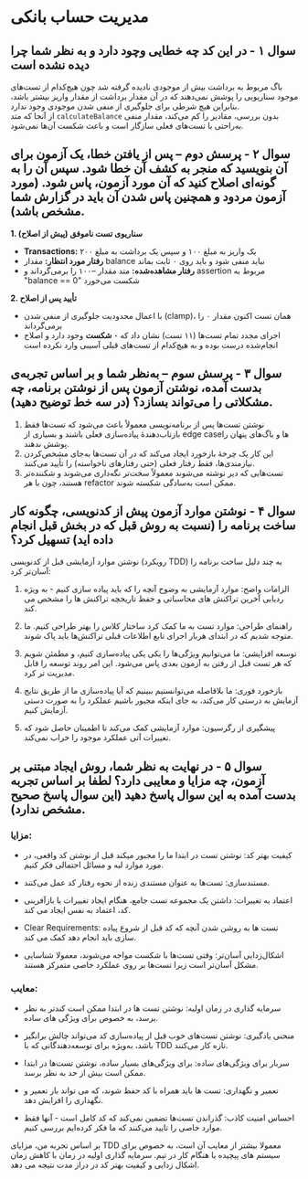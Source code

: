 # مدیریت حساب بانکی

## سوال ۱ - در این کد چه خطایی وچود دارد و به نظر شما چرا دیده نشده است
باگ مربوط به برداشت بیش از موجودی نادیده گرفته شد چون هیچ‌کدام از تست‌های موجود سناریویی را پوشش نمی‌دهند که در آن مقدار برداشت از مقدار واریز بیشتر باشد، بنابراین هیچ شرطی برای جلوگیری از منفی شدن موجودی وجود ندارد.  
از آنجا که متد `calculateBalance` بدون بررسی، مقادیر را کم می‌کند، مقدار منفی به‌راحتی با تست‌های فعلی سازگار است و باعث شکست آن‌ها نمی‌شود.


## سوال ۲ - پرسش دوم – پس از یافتن خطا، یک آزمون برای آن بنویسید که منجر به کشف آن خطا شود. سپس آن را به گونه‌ای اصلاح کنید که آن مورد آزمون، پاس شود. (مورد آزمون مردود و همچنین پاس شدن آن باید در گزارش شما مشخص باشد).
**1. سناریوی تست ناموفق (پیش از اصلاح)**
- **Transactions:** یک واریز به مبلغ ۱۰۰ و سپس یک برداشت به مبلغ ۲۰۰
- **رفتار مورد انتظار:** مقدار balance نباید منفی شود و باید روی ۰ ثابت بماند
- **رفتار مشاهده‌شده:** متد مقدار –۱۰۰ را برمی‌گرداند و assertion مربوط به "balance == 0" شکست می‌خورد

**2. تأیید پس از اصلاح**
- با اعمال محدودیت جلوگیری از منفی شدن (clamp)، همان تست اکنون مقدار ۰ را برمی‌گرداند
- اجرای مجدد تمام تست‌ها (۱۱ تست) نشان داد که **۰ شکست** وجود دارد و اصلاح انجام‌شده درست بوده و به هیچ‌کدام از تست‌های قبلی آسیبی وارد نکرده است


## سوال ۳ - پرسش سوم – به‌نظر شما و بر اساس تجربه‌ی بدست آمده، نوشتن آزمون پس از نوشتن برنامه، چه مشکلاتی را می‌تواند بسازد؟ (در سه خط توضیح دهید).
1. نوشتن تست‌ها پس از برنامه‌نویسی معمولاً باعث می‌شود که تست‌ها فقط بازتاب‌دهندهٔ پیاده‌سازی فعلی باشند و بسیاری از edge caseها و باگ‌های پنهان را پوشش ندهند.  
2. این کار یک چرخهٔ بازخورد ایجاد می‌کند که در آن تست‌ها به‌جای مشخص‌کردن نیازمندی‌ها، فقط رفتار فعلی (حتی رفتارهای ناخواسته) را تأیید می‌کنند.  
3. تست‌هایی که دیر نوشته می‌شوند معمولاً سخت‌تر نگه‌داری می‌شوند و شکننده‌تر هستند، چون با هر refactor ممکن است به‌سادگی شکسته شوند.



## سوال ۴ - نوشتن موارد آزمون پيش از كدنويسى، چگونه كار ساخت برنامه را (نسبت به روش قبل كه در بخش قبل انجام داده ايد) تسهيل كرد؟

نوشتن موارد آزمایشی قبل از کدنویسی (رویکرد TDD) به چند دلیل ساخت برنامه را آسان‌تر کرد:

1.  الزامات واضح: موارد آزمایشی به وضوح آنچه را که باید پیاده سازی کنیم - به ویژه ردیابی آخرین تراکنش های محاسباتی و حفظ تاریخچه تراکنش ها را مشخص می کند.

2. راهنمای طراحی: موارد تست به ما کمک کرد ساختار کلاس را بهتر طراحی کنیم. ما متوجه شدیم که در ابتدای هربار اجرای تابع اطلاعات قبلی تراکنش‌ها باید پاک شوند.

3. توسعه افزایشی: ما می‌توانیم ویژگی‌ها را یکی یکی پیاده‌سازی کنیم، و مطمئن شویم که هر تست قبل از رفتن به آزمون بعدی پاس می‌شود. این امر روند توسعه را قابل مدیریت تر کرد.

4. بازخورد فوری: ما بلافاصله می‌توانستیم ببینیم که آیا پیاده‌سازی ما از طریق نتایج آزمایش به درستی کار می‌کند، به جای اینکه مجبور باشیم عملکرد را به صورت دستی آزمایش کنیم.

5. پیشگیری از رگرسیون: موارد آزمایشی کمک می‌کند تا اطمینان حاصل شود که تغییرات آتی عملکرد موجود را خراب نمی‌کند.


## سوال ۵ - در نهايت به نظر شما، روش ايجاد مبتنى بر آزمون، چه مزايا و معايبى دارد؟ لطفا بر اساس تجربه بدست آمده به اين سوال پاسخ دهيد (اين سوال پاسخ صحيح مشخص ندارد).
### مزایا:

- کیفیت بهتر کد: نوشتن تست‌ در ابتدا ما را مجبور میکند قبل از نوشتن کد واقعی، در مورد موارد لبه و مسائل احتمالی فکر کنیم.

- مستندسازی: تست‌ها به عنوان مستندی زنده از نحوه رفتار کد عمل می‌کنند.

- اعتماد به تغییرات: داشتن یک مجموعه تست جامع، هنگام ایجاد تغییرات یا بازآفرینی کد، اعتماد به نفس ایجاد می کند.

- Clear Requirements: تست ها به روشن شدن آنچه که کد قبل از شروع پیاده سازی باید انجام دهد کمک می کند.

- اشکال‌زدایی آسان‌تر: وقتی تست‌ها با شکست مواجه می‌شوند، معمولا شناسایی مشکل آسان‌تر است زیرا تست‌ها بر روی عملکرد خاصی متمرکز هستند.

### معایب:

- سرمایه گذاری در زمان اولیه: نوشتن تست ها در ابتدا ممکن است کندتر به نظر برسد، به خصوص برای ویژگی های ساده.

- منحنی یادگیری: نوشتن تست‌های خوب قبل از پیاده‌سازی کد می‌تواند چالش برانگیز باشد، به‌ویژه برای توسعه‌دهندگانی که با TDD تازه کار می‌کنند.

- سربار برای ویژگی‌های ساده: برای ویژگی‌های بسیار ساده، نوشتن تست‌ها در ابتدا ممکن است بیش از حد به نظر برسد.

- تعمیر و نگهداری: تست ها باید همراه با کد حفظ شوند، که می تواند بار تعمیر و نگهداری را افزایش دهد.

- احساس امنیت کاذب: گذراندن تست‌ها تضمین نمی‌کند که کد کامل است - آنها فقط موارد خاصی را تایید می‌کنند که ما فکر کرده‌ایم بررسی کنیم.

بر اساس تجربه من، مزایای TDD معمولا بیشتر از معایب آن است، به خصوص برای سیستم های پیچیده یا هنگام کار در تیم. سرمایه گذاری اولیه در زمان با کاهش زمان اشکال زدایی و کیفیت بهتر کد در دراز مدت نتیجه می دهد.

